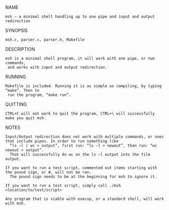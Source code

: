 NAME
  
    msh – a minimal shell handling up to one pipe and input and output redirection

SYNOPSIS

    msh.c, parser.c, parser.h, Makefile

DESCRIPTION
  
    msh is a minimal shell program, it will work with one pipe, or two commands, 
     and works with input and output redirection.

RUNNING
   
    Makefile is included. Running it is as simple as compiling, by typing “make”. Then to
     run the program, “make run”.

QUITTING
    
    CTRL+C will not work to quit the program, CTRL+\ will successfully make you quit msh.

NOTES
    
    Input/Output redirection does not work with multiple commands, or ones that include pipes. In order to run something like 
      “ls –l | wc > output”, first run: “ls –l > newout”, then run: “wc newout > output”. 
      That will successfully do wc on the ls –l output into the file output.
  
    If you want to run a test script, commented out items starting with the pound sign, or #, will not be ran. 
      The pound sign needs to be at the beginning for msh to ignore it.
  
    If you want to run a test script, simply call ./msh <location/to/test/script>
  
    Any program that is viable with execvp, or a standard shell, will work with msh. 
